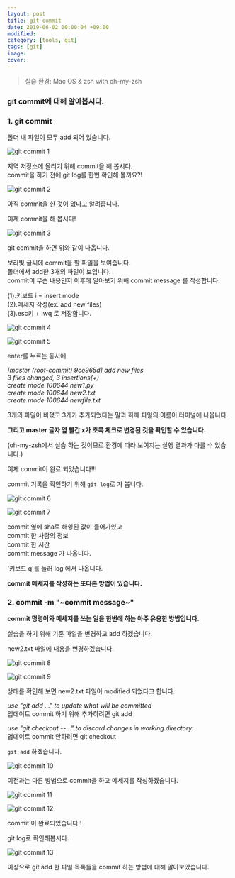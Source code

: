 ```yaml
---
layout: post
title: git commit
date: 2019-06-02 00:00:04 +09:00
modified: 
category: [tools, git]
tags: [git]
image: 
cover: 
---
```


>실습 환경: Mac OS & zsh with oh-my-zsh

### git commit에 대해 알아봅시다. 

### 1. git commit <br>

  폴더 내 파일이 모두 add 되어 있습니다.<br>

  ![git commit 1](https://raw.githubusercontent.com/krispediadot/krispediadot.github.io/master/_posts/tools/git/2020-02-08-git-commit/git_commit_1.jpg)

  지역 저장소에 올리기 위해 commit을 해 봅시다. <br>
  commit을 하기 전에 git log를 한번 확인해 볼까요?!

  ![git commit 2](https://raw.githubusercontent.com/krispediadot/krispediadot.github.io/master/_posts/tools/git/2020-02-08-git-commit/git_commit_2.jpg)

  아직 commit을 한 것이 없다고 알려줍니다. <br>

  이제 commit을 해 봅시다!

  ![git commit 3](https://raw.githubusercontent.com/krispediadot/krispediadot.github.io/master/_posts/tools/git/2020-02-08-git-commit/git_commit_3.jpg)

  git commit을 하면 위와 같이 나옵니다. <br>

  보라빛 글씨에 commit을 할 파일을 보여줍니다.<br>
  폴더에서 add한 3개의 파일이 보입니다. <br>
  commit이 무슨 내용인지 이후에 알아보기 위해 commit message 를 작성합니다. <br>

(1).키보드 i = insert mode<br>
(2).메세지 작성(ex. add new files)<br>
(3).esc키 + :wq 로 저장합니다. <br>

  ![git commit 4](https://raw.githubusercontent.com/krispediadot/krispediadot.github.io/master/_posts/tools/git/2020-02-08-git-commit/git_commit_4.jpg)

  ![git commit 5](https://raw.githubusercontent.com/krispediadot/krispediadot.github.io/master/_posts/tools/git/2020-02-08-git-commit/git_commit_5.jpg)

  enter를 누르는 동시에 <br>

  _[master (root-commit) 9ce965d] add new files_<br>
  _3 files changed, 3 insertions(+)_<br>
  _create mode 100644 new1.py_<br>
  _create mode 100644 new2.txt_<br>
  _create mode 100644 newfile.txt_<br>

  3개의 파일이 바꼈고 3개가 추가되었다는 말과 하께 파일의 이름이 터미널에 나옵니다. <br>

  **그리고 master 글자 옆 빨간 x가 초록 체크로 변경된 것을 확인할 수 있습니다.**

  (oh-my-zsh에서 실습 하는 것이므로 환경에 따라 보여지는 실행 결과가 다를 수 있습니다.)

  이제 commit이 완료 되었습니다!!!

  commit 기록을 확인하기 위해 `git log`로 가 봅니다. 

  ![git commit 6](https://raw.githubusercontent.com/krispediadot/krispediadot.github.io/master/_posts/tools/git/2020-02-08-git-commit/git_commit_6.jpg)

  ![git commit 7](https://raw.githubusercontent.com/krispediadot/krispediadot.github.io/master/_posts/tools/git/2020-02-08-git-commit/git_commit_7.jpg)

  commit 옆에 sha로 해슁된 값이 들어가있고 <br>
  commit 한 사람의 정보<br>
  commit 한 시간<br>
  commit message 가 나옵니다.<br>

  '키보드 q'를 눌러 log 에서 나옵니다. <br>

  **commit 메세지를 작성하는 또다른 방법이 있습니다.**


### 2. commit -m "~commit message~" <br>

  **commit 명령어와 메세지를 쓰는 일을 한번에 하는 아주 유용한 방법입니다.** <br>

  실습을 하기 위해 기존 파일을 변경하고 add 하겠습니다.<br>

  new2.txt 파일에 내용을 변경하겠습니다. <br>

  ![git commit 8](https://raw.githubusercontent.com/krispediadot/krispediadot.github.io/master/_posts/tools/git/2020-02-08-git-commit/git_commit_8.jpg)

  ![git commit 9](https://raw.githubusercontent.com/krispediadot/krispediadot.github.io/master/_posts/tools/git/2020-02-08-git-commit/git_commit_9.jpg)

  상태를 확인해 보면 new2.txt 파일이 modified 되었다고 합니다. <br>

  _use "git add ..." to update what will be committed_<br>
  업데이트 commit 하기 위해 추가하려면 git add 

  _use "git checkout --..." to discard changes in working directory:_<br>
  업데이트 commit 안하려면 git checkout<br>

  `git add` 하겠습니다. 

  ![git commit 10](https://raw.githubusercontent.com/krispediadot/krispediadot.github.io/master/_posts/tools/git/2020-02-08-git-commit/git_commit_10.jpg)

  이전과는 다른 방법으로 commit을 하고 메세지를 작성하겠습니다. <br>

  ![git commit 11](https://raw.githubusercontent.com/krispediadot/krispediadot.github.io/master/_posts/tools/git/2020-02-08-git-commit/git_commit_11.jpg)

  ![git commit 12](https://raw.githubusercontent.com/krispediadot/krispediadot.github.io/master/_posts/tools/git/2020-02-08-git-commit/git_commit_12.jpg)

  commit 이 완료되었습니다!!<br>

  git log로 확인해봅시다.

  ![git commit 13](https://raw.githubusercontent.com/krispediadot/krispediadot.github.io/master/_posts/tools/git/2020-02-08-git-commit/git_commit_13.jpg)

  이상으로 git add 한 파일 목록들을 commit 하는 방법에 대해 알아보았습니다. <br>